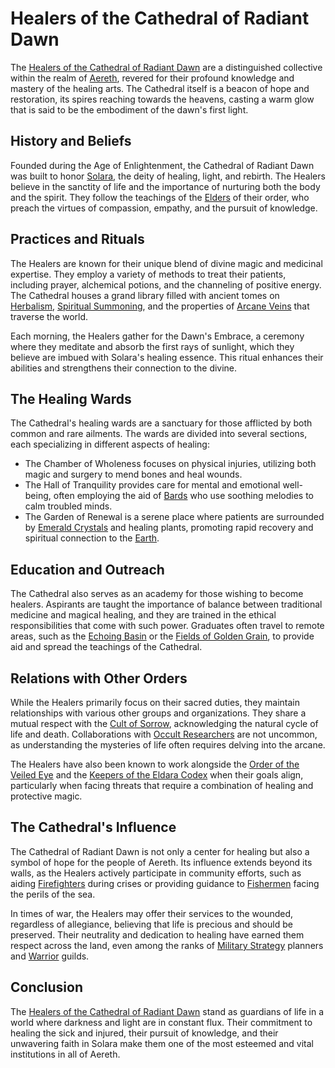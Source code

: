 # Healers of the Cathedral of Radiant Dawn

The [Healers of the Cathedral of Radiant Dawn](Healers%20of%20the%20Cathedral%20of%20Radiant%20Dawn.md) are a distinguished collective within the realm of [Aereth](Aereth.md), revered for their profound knowledge and mastery of the healing arts. The Cathedral itself is a beacon of hope and restoration, its spires reaching towards the heavens, casting a warm glow that is said to be the embodiment of the dawn's first light.

## History and Beliefs

Founded during the Age of Enlightenment, the Cathedral of Radiant Dawn was built to honor [Solara](Solara.md), the deity of healing, light, and rebirth. The Healers believe in the sanctity of life and the importance of nurturing both the body and the spirit. They follow the teachings of the [Elders](Elders.md) of their order, who preach the virtues of compassion, empathy, and the pursuit of knowledge.

## Practices and Rituals

The Healers are known for their unique blend of divine magic and medicinal expertise. They employ a variety of methods to treat their patients, including prayer, alchemical potions, and the channeling of positive energy. The Cathedral houses a grand library filled with ancient tomes on [Herbalism](Herbalism.md), [Spiritual Summoning](Spiritual%20Summoning.md), and the properties of [Arcane Veins](Arcane%20Veins.md) that traverse the world.

Each morning, the Healers gather for the Dawn's Embrace, a ceremony where they meditate and absorb the first rays of sunlight, which they believe are imbued with Solara's healing essence. This ritual enhances their abilities and strengthens their connection to the divine.

## The Healing Wards

The Cathedral's healing wards are a sanctuary for those afflicted by both common and rare ailments. The wards are divided into several sections, each specializing in different aspects of healing:

- The Chamber of Wholeness focuses on physical injuries, utilizing both magic and surgery to mend bones and heal wounds.
- The Hall of Tranquility provides care for mental and emotional well-being, often employing the aid of [Bards](Bards.md) who use soothing melodies to calm troubled minds.
- The Garden of Renewal is a serene place where patients are surrounded by [Emerald Crystals](Emerald%20Crystals.md) and healing plants, promoting rapid recovery and spiritual connection to the [Earth](Earth.md).

## Education and Outreach

The Cathedral also serves as an academy for those wishing to become healers. Aspirants are taught the importance of balance between traditional medicine and magical healing, and they are trained in the ethical responsibilities that come with such power. Graduates often travel to remote areas, such as the [Echoing Basin](Echoing%20Basin.md) or the [Fields of Golden Grain](Fields%20of%20Golden%20Grain.md), to provide aid and spread the teachings of the Cathedral.

## Relations with Other Orders

While the Healers primarily focus on their sacred duties, they maintain relationships with various other groups and organizations. They share a mutual respect with the [Cult of Sorrow](Cult%20of%20Sorrow.md), acknowledging the natural cycle of life and death. Collaborations with [Occult Researchers](Occult%20Researchers.md) are not uncommon, as understanding the mysteries of life often requires delving into the arcane.

The Healers have also been known to work alongside the [Order of the Veiled Eye](Order%20of%20the%20Veiled%20Eye.md) and the [Keepers of the Eldara Codex](Keepers%20of%20the%20Eldara%20Codex.md) when their goals align, particularly when facing threats that require a combination of healing and protective magic.

## The Cathedral's Influence

The Cathedral of Radiant Dawn is not only a center for healing but also a symbol of hope for the people of Aereth. Its influence extends beyond its walls, as the Healers actively participate in community efforts, such as aiding [Firefighters](Firefighters.md) during crises or providing guidance to [Fishermen](Fishermen.md) facing the perils of the sea.

In times of war, the Healers may offer their services to the wounded, regardless of allegiance, believing that life is precious and should be preserved. Their neutrality and dedication to healing have earned them respect across the land, even among the ranks of [Military Strategy](Military%20Strategy.md) planners and [Warrior](Warrior.md) guilds.

## Conclusion

The [Healers of the Cathedral of Radiant Dawn](Healers%20of%20the%20Cathedral%20of%20Radiant%20Dawn.md) stand as guardians of life in a world where darkness and light are in constant flux. Their commitment to healing the sick and injured, their pursuit of knowledge, and their unwavering faith in Solara make them one of the most esteemed and vital institutions in all of Aereth.